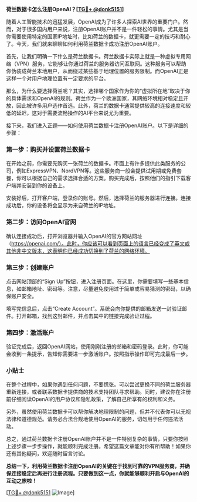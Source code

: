 **荷兰数据卡怎么注册OpenAI？[[TG💪+ @donk5151](https://t.me/s/donk5151)]**

随着人工智能技术的迅猛发展，OpenAI成为了许多人探索AI世界的重要门户。然而，对于很多国内用户来说，注册OpenAI账户并不是一件轻松的事情。尤其是当你需要使用特定的国家IP地址时，比如荷兰的数据卡，就更需要一定的技巧和耐心了。今天，我们就来聊聊如何利用荷兰数据卡成功注册OpenAI账户。

首先，让我们明确一下什么是荷兰数据卡。荷兰数据卡实际上就是一种虚拟专用网络（VPN）服务，它能够让你通过荷兰的服务器访问互联网。这种服务可以帮助你伪装成荷兰本地用户，从而绕过某些基于地理位置的服务限制。而OpenAI正是这样一个对用户地理位置有一定要求的平台。

那么，为什么要选择荷兰呢？其实，选择哪个国家作为你的“虚拟所在地”取决于你的具体需求和OpenAI的规则。荷兰作为一个欧洲国家，其网络环境相对稳定且开放，因此被许多用户选作首选。此外，荷兰的数据卡通常提供较高的连接速度和较低的延迟，这对于需要流畅操作的AI平台来说尤为重要。

接下来，我们进入正题——如何使用荷兰数据卡注册OpenAI账户。以下是详细的步骤：

### 第一步：购买并设置荷兰数据卡

在开始之前，你需要先购买一张荷兰的数据卡。市面上有许多提供此类服务的公司，例如ExpressVPN、NordVPN等。这些服务商一般会提供试用期或免费套餐，你可以根据自己的需求选择合适的方案。购买完成后，按照他们的指引下载客户端并安装到你的设备上。

安装好后，打开客户端，登录你的账号。然后，选择荷兰的服务器进行连接。连接成功后，你的设备将会显示为来自荷兰的IP地址。

### 第二步：访问OpenAI官网

确认连接成功后，打开浏览器并输入OpenAI的官方网站网址（https://openai.com/）。此时，你应该可以看到页面上的语言已经变成了英文或其他非中文版本，这表明你已经成功切换到了荷兰的网络环境。

### 第三步：创建账户

点击网站顶部的“Sign Up”按钮，进入注册页面。在这里，你需要填写一些基本信息，如邮箱地址、密码等。注意，尽量避免使用过于简单或容易猜测的密码，以确保账户安全。

填写完信息后，点击“Create Account”。系统会向你提供的邮箱发送一封验证邮件。打开邮箱，找到这封邮件，并点击其中的链接完成验证过程。

### 第四步：激活账户

验证完成后，返回OpenAI网站，使用刚刚注册的邮箱和密码登录。此时，你可能会收到一条提示，告知你需要进一步激活账户。按照指示操作即可完成最后一步。

### 小贴士

在整个过程中，如果你遇到任何问题，不要慌张。可以尝试更换不同的荷兰服务器重新连接，或者联系数据卡提供商的技术支持团队寻求帮助。同时，建议你在注册前仔细阅读OpenAI的用户协议和隐私政策，了解自己所享有的权利和义务。

另外，虽然使用荷兰数据卡可以帮你解决地理限制的问题，但并不代表你可以无视法律和道德规范。请务必合法合规地使用OpenAI的服务，切勿用于任何违法活动。

总之，通过荷兰数据卡注册OpenAI账户并不是一件特别复杂的事情，只要你按照上述步骤一步步操作，就能顺利完成注册。希望这篇文章能对你有所帮助！如果你还有其他疑问，欢迎随时留言讨论。

**总结一下，利用荷兰数据卡注册OpenAI的关键在于找到可靠的VPN服务商，并确保连接稳定后再进行注册流程。只要做到这一点，你就能够顺利开启与OpenAI的互动之旅啦！**

[[TG💪+ @donk5151](https://t.me/s/donk5151) ![Image](https://i.postimg.cc/rwNCRYN7/Snipaste-2025-04-30-17-27-05.png)]